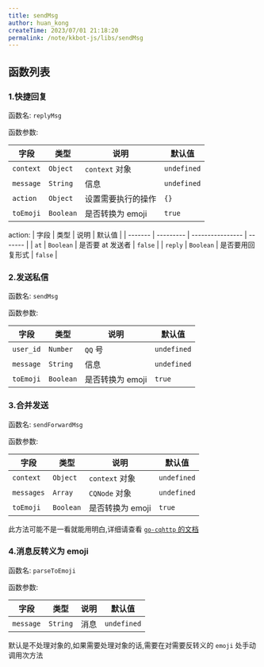 ```yaml
---
title: sendMsg
author: huan_kong
createTime: 2023/07/01 21:18:20
permalink: /note/kkbot-js/libs/sendMsg
---
```


## 函数列表

### 1.快捷回复

函数名: `replyMsg`

函数参数:

| 字段      | 类型      | 说明               | 默认值      |
| --------- | --------- | ------------------ | ----------- |
| `context` | `Object`  | `context` 对象     | `undefined` |
| `message` | `String`  | 信息               | `undefined` |
| `action`  | `Object`  | 设置需要执行的操作 | `{}`        |
| `toEmoji` | `Boolean` | 是否转换为 emoji   | `true`      |

action:
| 字段    | 类型      | 说明             | 默认值  |
| ------- | --------- | ---------------- | ------- |
| `at`    | `Boolean` | 是否要 at 发送者 | `false` |
| `reply` | `Boolean` | 是否要用回复形式 | `false` |

### 2.发送私信

函数名: `sendMsg`

函数参数:

| 字段      | 类型      | 说明             | 默认值      |
| --------- | --------- | ---------------- | ----------- |
| `user_id` | `Number`  | `QQ` 号          | `undefined` |
| `message` | `String`  | 信息             | `undefined` |
| `toEmoji` | `Boolean` | 是否转换为 emoji | `true`      |

### 3.合并发送

函数名: `sendForwardMsg`

函数参数:

| 字段       | 类型      | 说明             | 默认值      |
| ---------- | --------- | ---------------- | ----------- |
| `context`  | `Object`  | `context` 对象   | `undefined` |
| `messages` | `Array`   | `CQNode` 对象    | `undefined` |
| `toEmoji`  | `Boolean` | 是否转换为 emoji | `true`      |

此方法可能不是一看就能用明白,详细请查看 [`go-cqhttp` 的文档](https://docs.go-cqhttp.org/cqcode/#合并转发)

### 4.消息反转义为 emoji

函数名: `parseToEmoji`

函数参数:

| 字段      | 类型     | 说明 | 默认值      |
| --------- | -------- | ---- | ----------- |
| `message` | `String` | 消息 | `undefined` |

默认是不处理对象的,如果需要处理对象的话,需要在对需要反转义的 `emoji` 处手动调用次方法
